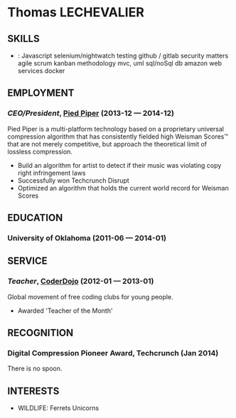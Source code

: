 Thomas LECHEVALIER
============






## SKILLS

  - :   Javascript  selenium/nightwatch testing github / gitlab security matters agile scrum kanban methodology  mvc, uml sql/noSql db amazon web services docker 

## EMPLOYMENT

### *CEO/President*, [Pied Piper](https://piedpiper.com) (2013-12 — 2014-12)

Pied Piper is a multi-platform technology based on a proprietary universal compression algorithm that has consistently fielded high Weisman Scores™ that are not merely competitive, but approach the theoretical limit of lossless compression.
  - Build an algorithm for artist to detect if their music was violating copy right infringement laws
  - Successfully won Techcrunch Disrupt
  - Optimized an algorithm that holds the current world record for Weisman Scores




## EDUCATION

### University of Oklahoma (2011-06 — 2014-01)








## SERVICE

### *Teacher*, [CoderDojo](https://coderdojo.com/) (2012-01 — 2013-01)

Global movement of free coding clubs for young people.
  - Awarded 'Teacher of the Month'


## RECOGNITION

### Digital Compression Pioneer Award, Techcrunch (Jan 2014)
There is no spoon.




## INTERESTS

- WILDLIFE: Ferrets Unicorns 


